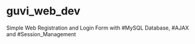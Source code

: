 # guvi_web_dev

Simple Web Registration and Login Form with #MySQL Database, #AJAX and #Session_Management

